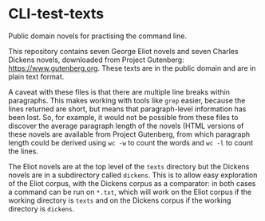 # CLI-test-texts
Public domain novels for practising the command line.

This repository contains seven George Eliot novels and seven Charles Dickens novels, downloaded from Project Gutenberg: https://www.gutenberg.org. These texts are in the public domain and are in plain text format.

A caveat with these files is that there are multiple line breaks within paragraphs. This makes working with tools like `grep` easier, because the lines returned are short, but means that paragraph-level information has been lost. So, for example, it would not be possible from these files to discover the average paragraph length of the novels (HTML versions of these novels are available from Project Gutenberg, from which paragraph length could be derived using `wc -w` to count the words and `wc -l` to count the lines.

The Eliot novels are at the top level of the `texts` directory but the Dickens novels are in a subdirectory called `dickens`. This is to allow easy exploration of the Eliot corpus, with the Dickens corpus as a comparator: in both cases a command can be run on `*.txt`, which will work on the Eliot corpus if the working directory is `texts` and on the Dickens corpus if the working directory is `dickens`.
